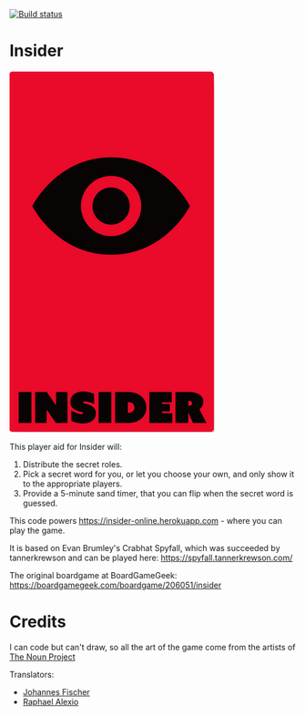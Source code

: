 [![Build status](https://ci.appveyor.com/api/projects/status/307724t5l4nahrm7?svg=true)](https://ci.appveyor.com/project/alenros/fake-artist)

# Insider
![Logo](public/img/logo-en.png)

This player aid for Insider will:
1. Distribute the secret roles.
2. Pick a secret word for you, or let you choose your own, and only show it to the appropriate players.
3. Provide a 5-minute sand timer, that you can flip when the secret word is guessed.

This code powers https://insider-online.herokuapp.com - where you can play the game.

It is based on Evan Brumley's Crabhat Spyfall, which was succeeded by tannerkrewson and can be played here: https://spyfall.tannerkrewson.com/

The original boardgame at BoardGameGeek: https://boardgamegeek.com/boardgame/206051/insider

# Credits
I can code but can't draw, so all the art of the game come from the artists of [The Noun Project](https://thenounproject.com/)

Translators:
* [Johannes Fischer](https://github.com/JohannesFischer)
* [Raphael Alexio](https://github.com/raphaelaleixo)
